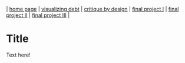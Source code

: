 | [home page](https://maggie0811.github.io/maggie_repository-/) | [visualizing debt](visualizing_debt) | [critique by design]() | [final project I]() | [final project II]() | [final project III]() |

# Title
Text here!
